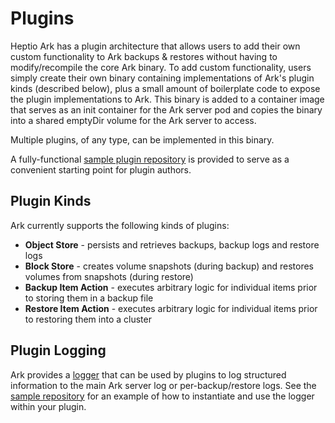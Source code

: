 # Plugins

Heptio Ark has a plugin architecture that allows users to add their own custom functionality to Ark backups & restores 
without having to modify/recompile the core Ark binary. To add custom functionality, users simply create their own binary 
containing implementations of Ark's plugin kinds (described below), plus a small amount of boilerplate code to 
expose the plugin implementations to Ark. This binary is added to a container image that serves as an init container for 
the Ark server pod and copies the binary into a shared emptyDir volume for the Ark server to access. 

Multiple plugins, of any type,  can be implemented in this binary.

A fully-functional [sample plugin repository][1] is provided to serve as a convenient starting point for plugin authors.

## Plugin Kinds

Ark currently supports the following kinds of plugins:

- **Object Store** - persists and retrieves backups, backup logs and restore logs
- **Block Store** - creates volume snapshots (during backup) and restores volumes from snapshots (during restore)
- **Backup Item Action** - executes arbitrary logic for individual items prior to storing them in a backup file
- **Restore Item Action** - executes arbitrary logic for individual items prior to restoring them into a cluster

## Plugin Logging

Ark provides a [logger][2] that can be used by plugins to log structured information to the main Ark server log or 
per-backup/restore logs. See the [sample repository][1] for an example of how to instantiate and use the logger 
within your plugin.



[1]: https://github.com/heptio/ark-plugin-example
[2]: https://github.com/heptio/ark/blob/master/pkg/plugin/logger.go

